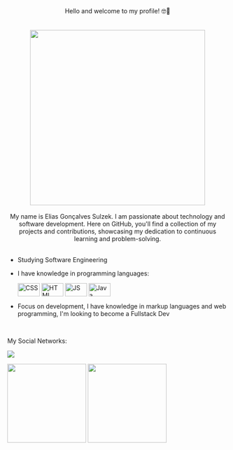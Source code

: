 

<!--
**eliassulzek/eliassulzek** is a ✨ _special_ ✨ repository because its `README.md` (this file) appears on your GitHub profile.

Here are some ideas to get you started:

- 🔭 I’m currently working on ...
- 🌱 I’m currently learning ...
- 👯 I’m looking to collaborate on ...
- 🤔 I’m looking for help with ...
- 💬 Ask me about ...
- 📫 How to reach me: ...
- 😄 Pronouns: ...
- ⚡ Fun fact: ...
-->

 <div align="center"> Hello and welcome to my profile! 🤓👋 </div> 
 <br>
 <br>

<div align="center"> 
<img height="400em"src="https://cdna.artstation.com/p/assets/images/images/035/693/656/original/gwyneth-balucio-hello-world.gif?1615642877" alt"hello world"> </div> 

<br>

<div align="center"> My name is Elias Gonçalves Sulzek. I am passionate about technology and software development. Here on GitHub, you'll find a collection of my projects and contributions, showcasing my dedication to continuous learning and problem-solving. </div>
<br>

- Studying Software Engineering 
<div id="languages">
  
- I have knowledge in programming languages:
  
  <img align="center" alt="CSS" height="30" width="50" src="https://cdn.jsdelivr.net/gh/devicons/devicon/icons/css3/css3-original.svg" />
  <img align="center" alt="HTML" height="30" width="50" src="https://cdn.jsdelivr.net/gh/devicons/devicon/icons/html5/html5-original.svg" />
  <img align="center" alt="JS" height="30" width="50" src="https://cdn.jsdelivr.net/gh/devicons/devicon/icons/javascript/javascript-original.svg" />
  <img align="center" alt="Java" height="30" width="50" src="https://cdn.jsdelivr.net/gh/devicons/devicon/icons/java/java-original-wordmark.svg" />
  
</div>

- Focus on development, I have knowledge in markup languages ​​and web programming, I'm looking to become a Fullstack Dev 

<br>

My Social Networks:

<a href="https://www.linkedin.com/in/elias-sulzek-26b259233/" target="_blank"><img src="https://img.shields.io/badge/-LinkedIn-%230077B5?style=for-the-badge&logo=linkedin&logoColor=white" target="_blank"></a> 

<div id="status">
  
<img height="180em" src="https://github-readme-stats.vercel.app/api?username=eliassulzek&show_icons=true&theme=tokyonight&include_all_commits=true&count_private=true"/>
<img height="180em" src="https://github-readme-stats.vercel.app/api/top-langs/?username=eliassulzek&layout=compact&langs_count=6&theme=tokyonight"/>
  
</div>

<br>
